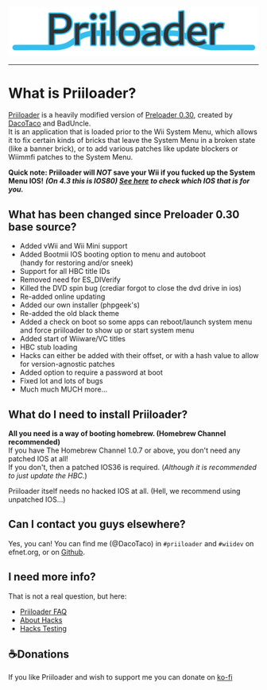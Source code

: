 <p align="center" width="100%">
  <img width="720" alt="fidget spinner" src="https://raw.githubusercontent.com/DacoTaco/priiloader/master/Images/Logo.png">
</p>

---

# What is Priiloader? #

[Priiloader](http://wiibrew.org/wiki/Priiloader) is a heavily modified version of [Preloader 0.30](http://wiibrew.org/wiki/Preloader), created by [DacoTaco](http://wiibrew.org/wiki/User:DacoTaco) and BadUncle.<br>It is an application that is loaded prior to the Wii System Menu, which allows it to fix certain kinds of bricks that leave the System Menu in a broken state (like a banner brick), or to add various patches like update blockers or Wiimmfi patches to the System Menu. 

**Quick note: Priiloader will _NOT_ save your Wii if you fucked up the System Menu IOS!**
**_(On 4.3 this is IOS80) [See here](http://wiibrew.org/wiki/IOS_History) to check which IOS that is for you._**
## What has been changed since Preloader 0.30 base source? #

  * Added vWii and Wii Mini support
  * Added Bootmii IOS booting option to menu and autoboot<br>(handy for restoring and/or sneek)
  * Support for all HBC title IDs
  * Removed need for ES\_DIVerify
  * Killed the DVD spin bug (crediar forgot to close the dvd drive in ios)
  * Re-added online updating
  * Added our own installer (phpgeek's)
  * Re-added the old black theme
  * Added a check on boot so some apps can reboot/launch system menu and force priiloader to show up or start system menu
  * Added start of Wiiware/VC titles
  * HBC stub loading 
  * Hacks can either be added with their offset, or with a hash value to allow for version-agnostic patches
  * Added option to require a password at boot
  * Fixed lot and lots of bugs
  * Much much MUCH more...


## What do I need to install Priiloader? #

**All you need is a way of booting homebrew. (Homebrew Channel recommended)**<br>If you have The Homebrew Channel 1.0.7 or above, you don't need any patched IOS at all!<br>If you don't, then a patched IOS36 is required. (*Although it is recommended to just update the HBC.*)

Priiloader itself needs no hacked IOS at all. (Hell, we recommend using unpatched IOS...)

## Can I contact you guys elsewhere? #
Yes, you can! You can find me (@DacoTaco) in `#priiloader` and `#wiidev` on efnet.org, or on [Github](https://github.com/DacoTaco). 

## I need more info?
That is not a real question, but here:
* [Priiloader FAQ](./docs/FAQ.md)
* [About Hacks](./docs/HACKS.md)
* [Hacks Testing](https://github.com/DacoTaco/priiloader/discussions/354)

## ☕Donations
If you like Priiloader and wish to support me you can donate on [ko-fi](https://ko-fi.com/dacotaco)

